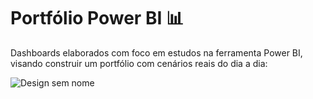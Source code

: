 # Portfólio Power BI 📊

Dashboards elaborados com foco em estudos na ferramenta Power BI, visando construir um portfólio com cenários reais do dia a dia:

![Design sem nome](https://github.com/user-attachments/assets/2ef5293b-9134-4925-b187-b73293a649b2)



